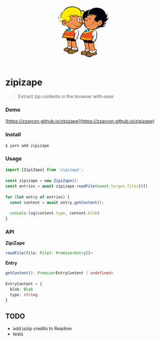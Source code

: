 <div align="center">
  <img src="logo.jpg" alt="Logo" width="250">
  <br><br>
</div>

# zipizape
> Extract zip contents in the browser with ease

### Demo

[https://zzarcon.github.io/zipizape](https://zzarcon.github.io/zipizape)

### Install

```
$ yarn add zipizape
```

### Usage

```typescript
import {ZipiZape} from 'zipizape';

const zipizape = new ZipiZape();
const entries = await zipizape.readFile(event.target.files[0])

for (let entry of entries) {
  const content = await entry.getContent();

  console.log(content.type, content.blob)
}
```

### API

**ZipiZape**

```typescript
readFile(file: File): Promise<Entry[]>
```

**Entry**

```typescript
getContent(): Promise<EntryContent | undefined>

EntryContent = {
  blob: Blob
  type: string
}
```


## TODO 

* add jszip credits to Readme
* tests
